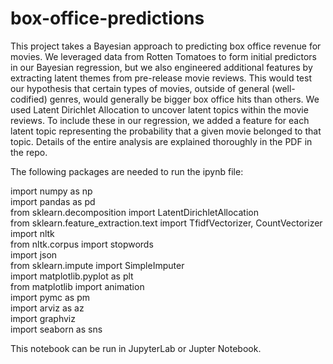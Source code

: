 # box-office-predictions

This project takes a Bayesian approach to predicting box office revenue for movies. We leveraged data from Rotten Tomatoes to form initial predictors in our Bayesian regression, but we also engineered additional features by extracting latent themes from pre-release movie reviews. This would test our hypothesis that certain types of movies, outside of general (well-codified) genres, would generally be bigger box office hits than others. We used Latent Dirichlet Allocation to uncover latent topics within the movie reviews. To include these in our regression, we added a feature for each latent topic representing the probability that a given movie belonged to that topic. Details of the entire analysis are explained thoroughly in the PDF in the repo.

The following packages are needed to run the ipynb file:

import numpy as np   
import pandas as pd  
from sklearn.decomposition import LatentDirichletAllocation  
from sklearn.feature_extraction.text import TfidfVectorizer, CountVectorizer  
import nltk  
from nltk.corpus import stopwords  
import json  
from sklearn.impute import SimpleImputer  
import matplotlib.pyplot as plt  
from matplotlib import animation  
import pymc as pm  
import arviz as az  
import graphviz  
import seaborn as sns  

This notebook can be run in JupyterLab or Jupter Notebook.
